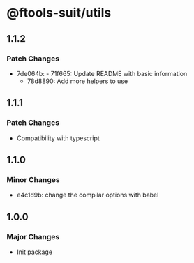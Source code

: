 # @ftools-suit/utils

## 1.1.2

### Patch Changes

-   7de064b: - 71f665: Update README with basic information
    -   78d8890: Add more helpers to use

## 1.1.1

### Patch Changes

-   Compatibility with typescript

## 1.1.0

### Minor Changes

-   e4c1d9b: change the compilar options with babel

## 1.0.0

### Major Changes

-   Init package
